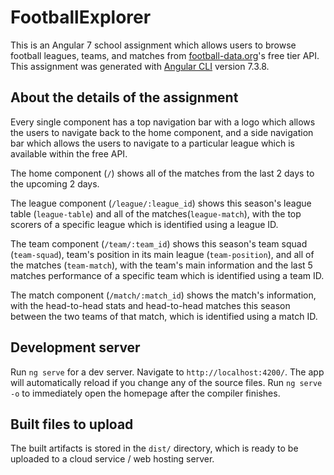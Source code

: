 # FootballExplorer

This is an Angular 7 school assignment which allows users to browse football leagues, teams, and matches from [football-data.org](https://www.football-data.org/)'s free tier API. This assignment was generated with [Angular CLI](https://github.com/angular/angular-cli) version 7.3.8.


## About the details of the assignment

Every single component has a top navigation bar with a logo which allows the users to navigate back to the home component, and a side navigation bar which allows the users to navigate to a particular league which is available within the free API.

The home component (`/`) shows all of the matches from the last 2 days to the upcoming 2 days.

The league component (`/league/:league_id`) shows this season's league table (`league-table`) and all of the matches(`league-match`), with the top scorers of a specific league which is identified using a league ID.

The team component (`/team/:team_id`) shows this season's team squad (`team-squad`), team's position in its main league (`team-position`), and all of the matches (`team-match`), with the team's main information and the last 5 matches performance of a specific team which is identified using a team ID.

The match component (`/match/:match_id`) shows the match's information, with the head-to-head stats and head-to-head matches this season between the two teams of that match, which is identified using a match ID.


## Development server

Run `ng serve` for a dev server. Navigate to `http://localhost:4200/`. The app will automatically reload if you change any of the source files.
Run `ng serve -o` to immediately open the homepage after the compiler finishes.


## Built files to upload

The built artifacts is stored in the `dist/` directory, which is ready to be uploaded to a cloud service / web hosting server.
